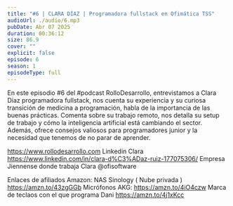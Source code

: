 ```yaml
---
title: "#6 | CLARA DÍAZ | Programadora fullstack en Ofimática TSS"
audioUrl: ./audio/6.mp3
pubDate: Abr 07 2025
duration: 00:36:12
size: 86.9
cover: ""
explicit: false
episode: 6
season: 1
episodeType: full
---
```

En este episodio #6 del #podcast RolloDesarrollo, entrevistamos a Clara Díaz
programadora fullstack, nos cuenta su experiencia y su curiosa transición de medicina a programación, habla de  la importancia de las buenas prácticas. Comenta  sobre su trabajo remoto,  nos detalla su setup de trabajo y cómo la inteligencia artificial está cambiando el sector. Además, ofrece consejos valiosos para programadores junior y la necesidad que tenemos de no parar de aprender.


https://www.rollodesarrollo.com
Linkedin Clara
https://www.linkedin.com/in/clara-d%C3%ADaz-ruiz-177075306/
Empresa Jiennense donde trabaja Clara  @ofisoftware  


Enlaces de afiliados Amazon:
NAS Sinology ( Nube privada ) https://amzn.to/43zgGGb
Micrófonos AKG: https://amzn.to/4iO4czw
Marca de teclaos con el que programa Dani
https://amzn.to/4j1xKcc